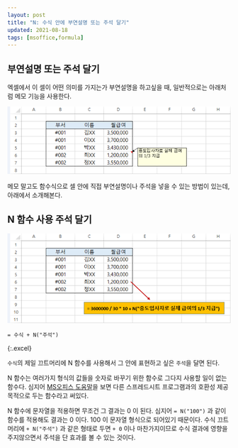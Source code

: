 ```yaml
---
layout: post
title: "N: 수식 안에 부연설명 또는 주석 달기"
updated: 2021-08-18
tags: [msoffice,formula]
---
```


## 부연설명 또는 주석 달기

엑셀에서 이 셀이 어떤 의미를 가지는가 부연설명을 하고싶을 때, 일반적으로는 아래처럼 메모 기능을 사용한다.

![그림01](/img/msoffice/formula/formula-0028.png)

메모 말고도 함수식으로 셀 안에 직접 부연설명이나 주석을 넣을 수 있는 방법이 있는데, 아래에서 소개해본다.

## N 함수 사용 주석 달기

![그림00](/img/msoffice/formula/formula-0027.png)

```excel
= 수식 + N("주석")
```
{:.excel}

`수식`의 제일 끄트머리에 N 함수를 사용해서 그 안에 표현하고 싶은 `주석`을 달면 된다.

N 함수는 여러가지 형식의 값들을 숫자로 바꾸기 위한 함수로 그다지 사용할 일이 없는 함수다. 심지어 [MS오피스 도움말](https://support.microsoft.com/ko-kr/office/n-%ed%95%a8%ec%88%98-a624cad1-3635-4208-b54a-29733d1278c9?ui=ko-kr&rs=ko-kr&ad=kr)을 보면 다른 스프레드시트 프로그램과의 호환성 제공 목적으로 두는 함수라고 써있다.

N 함수에 문자열을 적용하면 무조건 그 결과는 0 이 된다. 심지어 `= N("100")` 과 같이 함수를 적용해도 결과는 0 이다. 100 이 문자열 형식으로 되어있기 때문이다. 수식 끄트머리에 `+ N("주석")` 과 같은 형태로 두면 `+ 0` 이나 마찬가지이므로 수식 결과에 영향을 주지않으면서 주석을 단 효과를 볼 수 있는 것이다.